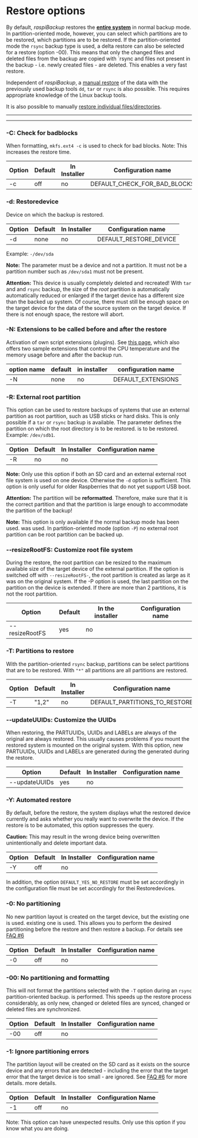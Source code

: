 # Restore options

By default, *raspiBackup* restores the [**entire system**](restore-intro.md) in normal backup mode.
In partition-oriented mode, however, you can select which partitions are to be restored,
which partitions are to be restored. If the partition-oriented mode
the `rsync` backup type is used, a delta restore can also be selected for a restore (option -00).
This means that only the changed files and deleted files from the backup are copied with `rsync
and files not present in the backup - i.e. newly created files - are deleted.
This enables a very fast restore.

Independent of *raspiBackup*, a [manual restore](manual-restore.md)
of the data with the previously used backup tools `dd`, `tar` or `rsync` is also possible.
This requires appropriate knowledge of the Linux backup tools.

It is also possible to manually [restore individual files/directories](how-to-retrieve-single-files-or-directories-from-the-backup.md).

------------------

<!-- toc -->

------------------

<div class="table-wrapper-for-options">

<a name="parm_C"></a>
### -C: Check for badblocks

When formatting, `mkfs.ext4 -c` is used to check for bad blocks.
Note: This increases the restore time.

| Option | Default | In Installer | Configuration name |
|--------|----------|--------------|--------------------|
| -c | off | no | DEFAULT_CHECK_FOR_BAD_BLOCKS |

<a name="parm_d"></a>
### -d: Restoredevice

Device on which the backup is restored.

| Option | Default | In Installer | Configuration name |
|--------|----------|--------------|--------------------|
| -d | none | no | DEFAULT_RESTORE_DEVICE |

Example: `-/dev/sda`

**Note:** The parameter must be a device and not a partition. It must not be a
partition number such as `/dev/sda1` must not be present.

**Attention:** This device is usually completely deleted and recreated! With `tar` and
and `rsync` backup, the size of the *root* partition is automatically
automatically reduced or enlarged if the target device has a different size
than the backed up system. Of course, there must still be enough space on the target device for the
data of the source system on the target device. If there is not enough space, the restore will abort.

<a name="parm_N"></a>
### -N: Extensions to be called before and after the restore

Activation of own script extensions (plugins). See [this page](hooks-for-own-scripts.md),
which also offers two sample extensions that control the CPU temperature and the
memory usage before and after the backup run.

| option name | default | in installer | configuration name |
|-------------|----------|--------------|--------------------|
| -N | none | no | DEFAULT_EXTENSIONS |


<a name="parm_R"></a>
### -R: External root partition

This option can be used to restore backups of systems that use an external
partition as root partition, such as USB sticks or hard disks.
This is only possible if a `tar` or `rsync` backup is available.
The parameter defines the partition on which the root directory is to be restored.
is to be restored.  Example: `/dev/sdb1`.

| Option | Default | In Installer | Configuration name |
|--------|----------|--------------|--------------------|
| -R | no | no | |

**Note:** Only use this option if both an SD card and an external
external root file system is used on one device. Otherwise the `-d` option is sufficient.
This option is only useful for older Raspberries that do not yet support USB boot.

**Attention:** The partition will be **reformatted**. Therefore, make sure that it is the
correct partition and that the partition is large enough to accommodate the partition
of the backup!

**Note:** This option is only available if the normal backup mode has been used.
was used. In partition-oriented mode (option `-P`) no external root partition can be
root partition can be backed up.

<a name="parm_resizeRootFS"></a>
### --resizeRootFS: Customize root file system

During the restore, the root partition can be resized to the maximum available
size of the target device of the external partition. If the
option is switched off with `--resizeRootFS-`, the root partition is created as large
as it was on the original system. If the -P option is used, the last partition on the
partition on the device is extended. If there are more than 2 partitions, it is not the root partition.

| Option | Default | In the installer | Configuration name |
|--------|----------|--------------|--------------------|
| --resizeRootFS | yes | no |

<a name="parm_T"></a>
### -T: Partitions to restore

With the partition-oriented `rsync` backup, partitions can be
select partitions that are to be restored. With `"*"` all partitions are
all partitions are restored.

| Option | Default | In Installer | Configuration name |
|--------|----------|--------------|--------------------|
| -T | "1,2" | no | DEFAULT_PARTITIONS_TO_RESTORE | |

<a name="parm_updateUUIDs"></a>
### --updateUUIDs: Customize the UUIDs

When restoring, the PARTUUIDs, UUIDs and LABELs are always
of the original are always restored. This usually causes problems if you mount the restored
system is mounted on the original system. With this option, new PARTUUIDs, UUIDs and LABELs are generated during the
generated during the restore.

| Option | Default | In Installer | Configuration name |
|--------|----------|--------------|--------------------|
| --updateUUIDs | yes | no |

<a name="parm_Y"></a>
### -Y: Automated restore

By default, before the restore, the system displays what the restored device currently
and asks whether you really want to overwrite the device. If the
restore is to be automated, this option suppresses the query.

**Caution:** This may result in the wrong device being overwritten unintentionally
and delete important data.

| Option | Default | In Installer | Configuration name |
|--------|----------|--------------|--------------------|
| -Y | off | no |

In addition, the option `DEFAULT_YES_NO_RESTORE` must be set accordingly in the configuration file
must be set accordingly for thei Restoredevices.

<a name="parm_0"></a>
### -0: No partitioning

No new partition layout is created on the target device, but the existing one is used.
existing one is used. This allows you to perform the desired partitioning before the restore
and then restore a backup. For details see [FAQ #6](faq.md#faq6)

| Option | Default | In Installer | Configuration name |
|--------|----------|--------------|--------------------|
| -0 | off | no |

<a name="parm_00"></a>
### -00: No partitioning and formatting

This will not format the partitions selected with the `-T`
option during an `rsync` partition-oriented backup.
is performed. This speeds up the restore process considerably, as only new, changed or deleted files are synced,
changed or deleted files are synchronized.

| Option | Default | In Installer | Configuration name |
|--------|----------|--------------|--------------------|
| -00 | off | no |

<a name="parm_1"></a>
### -1: Ignore partitioning errors

The partition layout will be created on the SD card as it exists on the source device
and any errors that are detected - including the error that the target
error that the target device is too small - are ignored.  See [FAQ #6](faq.md#faq6) for more details.
more details.

| Option | Default | In Installer | Configuration Name |
|--------|----------|--------------|--------------------|
| -1 | off | no |

Note: This option can have unexpected results.
Only use this option if you know what you are doing.

</div>

[.status]: translated


